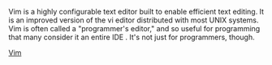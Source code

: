 Vim is a highly configurable text editor built to enable efficient text editing. It is an improved version of the vi editor distributed with most UNIX systems. Vim is often called a "programmer's editor," and so useful for programming that many consider it an entire IDE . It's not just for programmers, though.  

[Vim](https://www.vim.org/)